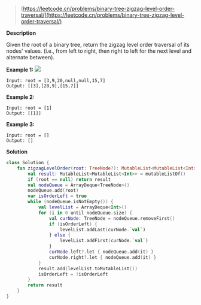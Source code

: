 > [https://leetcode.cn/problems/binary-tree-zigzag-level-order-traversal/](https://leetcode.cn/problems/binary-tree-zigzag-level-order-traversal/)

**Description**

Given the root of a binary tree, return the zigzag level order traversal of its nodes' values. (i.e., from left to right, then right to left for the next level and alternate between).

**Example 1:**
![](https://assets.leetcode.com/uploads/2021/02/19/tree1.jpg)
```text
Input: root = [3,9,20,null,null,15,7]
Output: [[3],[20,9],[15,7]]
```
**Example 2:**
```text
Input: root = [1]
Output: [[1]]
```
**Example 3:**
```text
Input: root = []
Output: []
```

**Solution**
```kotlin
class Solution {
    fun zigzagLevelOrder(root: TreeNode?): MutableList<MutableList<Int>> {
        val result: MutableList<MutableList<Int>> = mutableListOf()
        if (root == null) return result
        val nodeQueue = ArrayDeque<TreeNode>()
        nodeQueue.add(root)
        var isOrderLeft = true
        while (nodeQueue.isNotEmpty()) {
            val levelList = ArrayDeque<Int>()
            for (i in 0 until nodeQueue.size) {
                val curNode: TreeNode = nodeQueue.removeFirst()
                if (isOrderLeft) {
                    levelList.addLast(curNode.`val`)
                } else {
                    levelList.addFirst(curNode.`val`)
                }
                curNode.left?.let { nodeQueue.add(it) }
                curNode.right?.let { nodeQueue.add(it) }
            }
            result.add(levelList.toMutableList())
            isOrderLeft = !isOrderLeft
        }
        return result
    }
}
```